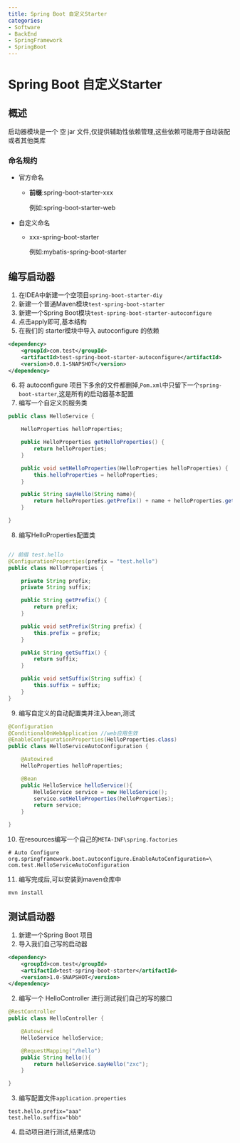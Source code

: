 ```yaml
---
title: Spring Boot 自定义Starter
categories:
- Software
- BackEnd
- SpringFramework
- SpringBoot
---
```

# Spring Boot 自定义Starter

## 概述

启动器模块是一个 空 jar 文件,仅提供辅助性依赖管理,这些依赖可能用于自动装配或者其他类库

### 命名规约

- 官方命名

    - **前缀**:spring-boot-starter-xxx

        例如:spring-boot-starter-web

- 自定义命名

    - xxx-spring-boot-starter

        例如:mybatis-spring-boot-starter

## 编写启动器

1. 在IDEA中新建一个空项目`spring-boot-starter-diy`
2. 新建一个普通Maven模块`test-spring-boot-starter`
3. 新建一个Spring Boot模块`test-spring-boot-starter-autoconfigure`
4. 点击apply即可,基本结构
5. 在我们的 starter模块中导入 autoconfigure 的依赖

```xml
<dependency>
    <groupId>com.test</groupId>
    <artifactId>test-spring-boot-starter-autoconfigure</artifactId>
    <version>0.0.1-SNAPSHOT</version>
</dependency>
```

6. 将 autoconfigure 项目下多余的文件都删掉,`Pom.xml`中只留下一个`spring-boot-starter`,这是所有的启动器基本配置
7. 编写一个自定义的服务类

```java
public class HelloService {

    HelloProperties helloProperties;

    public HelloProperties getHelloProperties() {
        return helloProperties;
    }

    public void setHelloProperties(HelloProperties helloProperties) {
        this.helloProperties = helloProperties;
    }

    public String sayHello(String name){
        return helloProperties.getPrefix() + name + helloProperties.getSuffix();
    }

}
```

8. 编写HelloProperties配置类

```java

// 前缀 test.hello
@ConfigurationProperties(prefix = "test.hello")
public class HelloProperties {

    private String prefix;
    private String suffix;

    public String getPrefix() {
        return prefix;
    }

    public void setPrefix(String prefix) {
        this.prefix = prefix;
    }

    public String getSuffix() {
        return suffix;
    }

    public void setSuffix(String suffix) {
        this.suffix = suffix;
    }
}
```

9. 编写自定义的自动配置类并注入bean,测试

```java
@Configuration
@ConditionalOnWebApplication //web应用生效
@EnableConfigurationProperties(HelloProperties.class)
public class HelloServiceAutoConfiguration {

    @Autowired
    HelloProperties helloProperties;

    @Bean
    public HelloService helloService(){
        HelloService service = new HelloService();
        service.setHelloProperties(helloProperties);
        return service;
    }

}
```

10. 在resources编写一个自己的`META-INF\spring.factories`

```properties
# Auto Configure
org.springframework.boot.autoconfigure.EnableAutoConfiguration=\
com.test.HelloServiceAutoConfiguration
```

11. 编写完成后,可以安装到maven仓库中

```shell
mvn install
```

## 测试启动器

1. 新建一个Spring Boot 项目
2. 导入我们自己写的启动器

```xml
<dependency>
    <groupId>com.test</groupId>
    <artifactId>test-spring-boot-starter</artifactId>
    <version>1.0-SNAPSHOT</version>
</dependency>
```

2. 编写一个 HelloController  进行测试我们自己的写的接口

```java
@RestController
public class HelloController {

    @Autowired
    HelloService helloService;

    @RequestMapping("/hello")
    public String hello(){
        return helloService.sayHello("zxc");
    }

}
```

3. 编写配置文件`application.properties`

```properties
test.hello.prefix="aaa"
test.hello.suffix="bbb"
```

4. 启动项目进行测试,结果成功